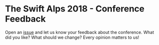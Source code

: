 # The Swift Alps 2018 - Conference Feedback
Open an [issue](https://github.com/TheSwiftAlps/feedback-2018/issues/new) and let us know your feedback about the conference. What did you like? What should we change? Every opinion matters to us!
